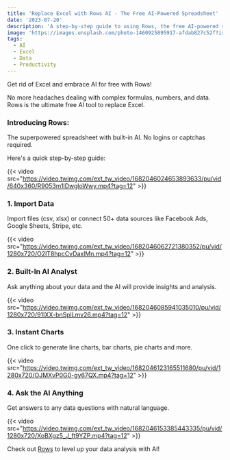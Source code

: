 ```yaml
---
title: 'Replace Excel with Rows AI - The Free AI-Powered Spreadsheet' 
date: '2023-07-20'
description: 'A step-by-step guide to using Rows, the free AI-powered spreadsheet alternative to Excel that makes data analysis easy with no logins required.'
image: 'https://images.unsplash.com/photo-1460925895917-afdab827c52f?ixlib=rb-4.0.3&ixid=M3wxMjA3fDB8MHxwaG90by1wYWdlfHx8fGVufDB8fHx8fA%3D%3D&auto=format&fit=crop&w=1415&q=80'
tags:
  - AI
  - Excel
  - Data
  - Productivity
---
```


Get rid of Excel and embrace AI for free with Rows! 

No more headaches dealing with complex formulas, numbers, and data. Rows is the ultimate free AI tool to replace Excel.

### Introducing Rows: 

The superpowered spreadsheet with built-in AI. No logins or captchas required.

Here's a quick step-by-step guide:

{{< video src="https://video.twimg.com/ext_tw_video/1682046024653893633/pu/vid/640x360/R9053m1lDwgloWwy.mp4?tag=12" >}}

### 1. Import Data

Import files (csv, xlsx) or connect 50+ data sources like Facebook Ads, Google Sheets, Stripe, etc.

{{< video src="https://video.twimg.com/ext_tw_video/1682046062721380352/pu/vid/1280x720/O2lT8hpcCvDaxlMn.mp4?tag=12" >}}

### 2. Built-In AI Analyst 

Ask anything about your data and the AI will provide insights and analysis.

{{< video src="https://video.twimg.com/ext_tw_video/1682046085941035010/pu/vid/1280x720/91IXX-bnSplLmv26.mp4?tag=12" >}}

### 3. Instant Charts  

One click to generate line charts, bar charts, pie charts and more. 

{{< video src="https://video.twimg.com/ext_tw_video/1682046123165511680/pu/vid/1280x720/OJMXvP0G0-gy67QX.mp4?tag=12" >}}

### 4. Ask the AI Anything

Get answers to any data questions with natural language.

{{< video src="https://video.twimg.com/ext_tw_video/1682046153385443335/pu/vid/1280x720/XoBXgz5_J_ft9YZP.mp4?tag=12" >}}

Check out [Rows](https://rows.com/try-rows) to level up your data analysis with AI!
